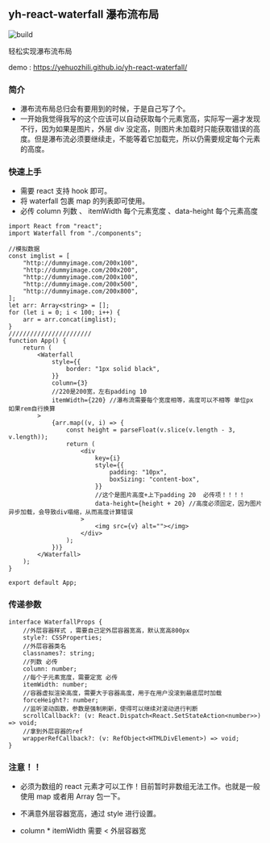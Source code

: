 ## yh-react-waterfall 瀑布流布局

![build](https://github.com/yehuozhili/yh-react-waterfall/workflows/build/badge.svg?branch=main)

轻松实现瀑布流布局

demo : https://yehuozhili.github.io/yh-react-waterfall/

### 简介

-   瀑布流布局总归会有要用到的时候，于是自己写了个。
-   一开始我觉得我写的这个应该可以自动获取每个元素宽高，实际写一遍才发现不行，因为如果是图片，外层 div 没定高，则图片未加载时只能获取错误的高度。但是瀑布流必须要继续走，不能等着它加载完，所以仍需要规定每个元素的高度。

### 快速上手

-   需要 react 支持 hook 即可。
-   将 waterfall 包裹 map 的列表即可使用。
-   必传 column 列数 、 itemWidth 每个元素宽度 、data-height 每个元素高度

```tsx
import React from "react";
import Waterfall from "./components";

//模拟数据
const imglist = [
	"http://dummyimage.com/200x100",
	"http://dummyimage.com/200x200",
	"http://dummyimage.com/200x100",
	"http://dummyimage.com/200x500",
	"http://dummyimage.com/200x800",
];
let arr: Array<string> = [];
for (let i = 0; i < 100; i++) {
	arr = arr.concat(imglist);
}
///////////////////////
function App() {
	return (
		<Waterfall
			style={{
				border: "1px solid black",
			}}
			column={3}
			//220是200宽，左右padding 10
			itemWidth={220} //瀑布流需要每个宽度相等，高度可以不相等 单位px 如果rem自行换算
		>
			{arr.map((v, i) => {
				const height = parseFloat(v.slice(v.length - 3, v.length));
				return (
					<div
						key={i}
						style={{
							padding: "10px",
							boxSizing: "content-box",
						}}
						//这个是图片高度+上下padding 20  必传项！！！！
						data-height={height + 20} //高度必须固定，因为图片异步加载，会导致div塌缩，从而高度计算错误
					>
						<img src={v} alt=""></img>
					</div>
				);
			})}
		</Waterfall>
	);
}

export default App;
```

### 传递参数

```tsx
interface WaterfallProps {
	//外层容器样式 ，需要自己定外层容器宽高，默认宽高800px
	style?: CSSProperties;
	//外层容器类名
	classnames?: string;
	//列数 必传
	column: number;
	//每个子元素宽度，需要定宽 必传
	itemWidth: number;
	//容器虚拟渲染高度，需要大于容器高度，用于在用户没滚到最底层时加载
	forceHeight?: number;
	//监听滚动函数，参数是强制刷新，使得可以继续对滚动进行判断
	scrollCallback?: (v: React.Dispatch<React.SetStateAction<number>>) => void;
	//拿到外层容器的ref
	wrapperRefCallback?: (v: RefObject<HTMLDivElement>) => void;
}
```

### 注意！！

-   必须为数组的 react 元素才可以工作！目前暂时非数组无法工作。也就是一般使用 map 或者用 Array 包一下。

-   不满意外层容器宽高，通过 style 进行设置。

-   column \* itemWidth 需要 < 外层容器宽
